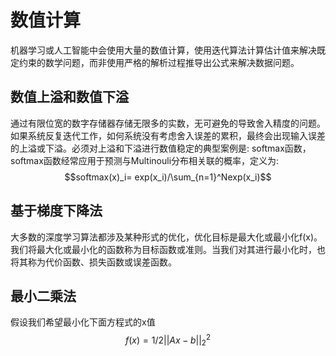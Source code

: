 # 数值计算

机器学习或人工智能中会使用大量的数值计算，使用迭代算法计算估计值来解决既定约束的数学问题，而非使用严格的解析过程推导出公式来解决数据问题。

## 数值上溢和数值下溢
通过有限位宽的数字存储器存储无限多的实数，无可避免的导致舍入精度的问题。如果系统反复迭代工作，如何系统没有考虑舍入误差的累积，最终会出现输入误差的上溢或下溢。必须对上溢和下溢进行数值稳定的典型案例是: softmax函数，softmax函数经常应用于预测与Multinouli分布相关联的概率，定义为:
$$softmax(x)_i= exp(x_i)/\sum_{n=1}^Nexp(x_i)$$

## 基于梯度下降法
大多数的深度学习算法都涉及某种形式的优化，优化目标是最大化或最小化f(x)。我们将最大化或最小化的函数称为目标函数或准则。当我们对其进行最小化时，也将其称为代价函数、损失函数或误差函数。

## 最小二乘法
假设我们希望最小化下面方程式的x值
$$f(x)=1/2||Ax-b||_2^2$$
